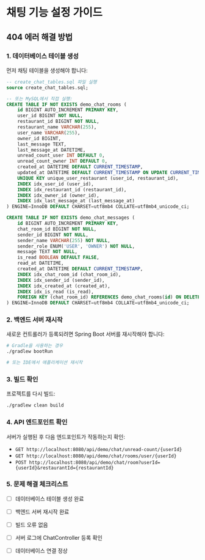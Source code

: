 # 채팅 기능 설정 가이드

## 404 에러 해결 방법

### 1. 데이터베이스 테이블 생성

먼저 채팅 테이블을 생성해야 합니다:

```sql
-- create_chat_tables.sql 파일 실행
source create_chat_tables.sql;

-- 또는 MySQL에서 직접 실행:
CREATE TABLE IF NOT EXISTS demo_chat_rooms (
    id BIGINT AUTO_INCREMENT PRIMARY KEY,
    user_id BIGINT NOT NULL,
    restaurant_id BIGINT NOT NULL,
    restaurant_name VARCHAR(255),
    user_name VARCHAR(255),
    owner_id BIGINT,
    last_message TEXT,
    last_message_at DATETIME,
    unread_count_user INT DEFAULT 0,
    unread_count_owner INT DEFAULT 0,
    created_at DATETIME DEFAULT CURRENT_TIMESTAMP,
    updated_at DATETIME DEFAULT CURRENT_TIMESTAMP ON UPDATE CURRENT_TIMESTAMP,
    UNIQUE KEY unique_user_restaurant (user_id, restaurant_id),
    INDEX idx_user_id (user_id),
    INDEX idx_restaurant_id (restaurant_id),
    INDEX idx_owner_id (owner_id),
    INDEX idx_last_message_at (last_message_at)
) ENGINE=InnoDB DEFAULT CHARSET=utf8mb4 COLLATE=utf8mb4_unicode_ci;

CREATE TABLE IF NOT EXISTS demo_chat_messages (
    id BIGINT AUTO_INCREMENT PRIMARY KEY,
    chat_room_id BIGINT NOT NULL,
    sender_id BIGINT NOT NULL,
    sender_name VARCHAR(255) NOT NULL,
    sender_role ENUM('USER', 'OWNER') NOT NULL,
    message TEXT NOT NULL,
    is_read BOOLEAN DEFAULT FALSE,
    read_at DATETIME,
    created_at DATETIME DEFAULT CURRENT_TIMESTAMP,
    INDEX idx_chat_room_id (chat_room_id),
    INDEX idx_sender_id (sender_id),
    INDEX idx_created_at (created_at),
    INDEX idx_is_read (is_read),
    FOREIGN KEY (chat_room_id) REFERENCES demo_chat_rooms(id) ON DELETE CASCADE
) ENGINE=InnoDB DEFAULT CHARSET=utf8mb4 COLLATE=utf8mb4_unicode_ci;
```

### 2. 백엔드 서버 재시작

새로운 컨트롤러가 등록되려면 Spring Boot 서버를 재시작해야 합니다:

```bash
# Gradle을 사용하는 경우
./gradlew bootRun

# 또는 IDE에서 애플리케이션 재시작
```

### 3. 빌드 확인

프로젝트를 다시 빌드:

```bash
./gradlew clean build
```

### 4. API 엔드포인트 확인

서버가 실행된 후 다음 엔드포인트가 작동하는지 확인:

- `GET http://localhost:8080/api/demo/chat/unread-count/{userId}`
- `GET http://localhost:8080/api/demo/chat/rooms/user/{userId}`
- `POST http://localhost:8080/api/demo/chat/room?userId={userId}&restaurantId={restaurantId}`

### 5. 문제 해결 체크리스트

- [ ] 데이터베이스 테이블 생성 완료
- [ ] 백엔드 서버 재시작 완료
- [ ] 빌드 오류 없음
- [ ] 서버 로그에 ChatController 등록 확인
- [ ] 데이터베이스 연결 정상



